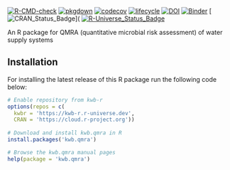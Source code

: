 [![R-CMD-check](https://github.com/KWB-R/kwb.qmra/workflows/R-CMD-check/badge.svg)](https://github.com/KWB-R/kwb.qmra/actions?query=workflow%3AR-CMD-check)
[![pkgdown](https://github.com/KWB-R/kwb.qmra/workflows/pkgdown/badge.svg)](https://github.com/KWB-R/kwb.qmra/actions?query=workflow%3Apkgdown)
[![codecov](https://codecov.io/github/KWB-R/kwb.qmra/branch/master/graphs/badge.svg)](https://codecov.io/github/KWB-R/kwb.qmra)
[![lifecycle](https://img.shields.io/badge/lifecycle-maturing-blue.svg)](https://www.tidyverse.org/lifecycle/#maturing)
[![DOI](https://zenodo.org/badge/68301647.svg)](https://zenodo.org/badge/latestdoi/68301647)
[![Binder](http://mybinder.org/badge.svg)](https://mybinder.org/v2/gh/kwb-r/kwb.qmra/master?urlpath=rstudio)
[![CRAN_Status_Badge](https://www.r-pkg.org/badges/version/kwb.qmra)](
[![R-Universe_Status_Badge](https://kwb-r.r-universe.dev/badges/kwb.qmra)](https://kwb-r.r-universe.dev/)

An R package for QMRA (quantitative microbial risk assessment) of water supply systems


## Installation

For installing the latest release of this R package run the following code below:

```r
# Enable repository from kwb-r
options(repos = c(
  kwbr = 'https://kwb-r.r-universe.dev',
  CRAN = 'https://cloud.r-project.org'))
  
# Download and install kwb.qmra in R
install.packages('kwb.qmra')

# Browse the kwb.qmra manual pages
help(package = 'kwb.qmra')
```